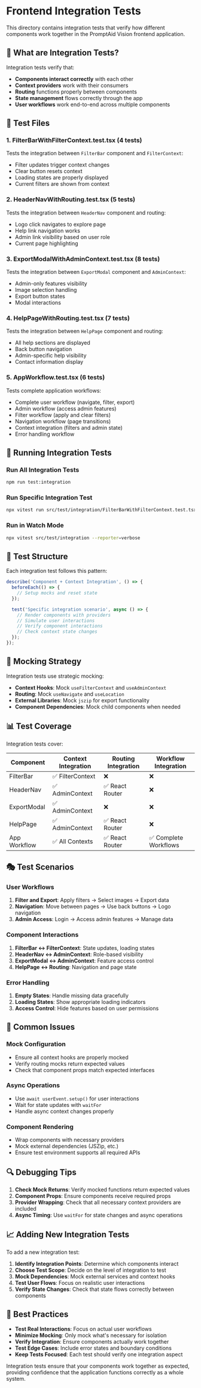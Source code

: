 # Frontend Integration Tests

This directory contains integration tests that verify how different components work together in the PromptAid Vision frontend application.

## 🎯 What are Integration Tests?

Integration tests verify that:
- **Components interact correctly** with each other
- **Context providers** work with their consumers
- **Routing** functions properly between components
- **State management** flows correctly through the app
- **User workflows** work end-to-end across multiple components

## 📁 Test Files

### 1. **FilterBarWithFilterContext.test.tsx** (4 tests)
Tests the integration between `FilterBar` component and `FilterContext`:
- Filter updates trigger context changes
- Clear button resets context
- Loading states are properly displayed
- Current filters are shown from context

### 2. **HeaderNavWithRouting.test.tsx** (5 tests)
Tests the integration between `HeaderNav` component and routing:
- Logo click navigates to explore page
- Help link navigation works
- Admin link visibility based on user role
- Current page highlighting

### 3. **ExportModalWithAdminContext.test.tsx** (8 tests)
Tests the integration between `ExportModal` component and `AdminContext`:
- Admin-only features visibility
- Image selection handling
- Export button states
- Modal interactions

### 4. **HelpPageWithRouting.test.tsx** (7 tests)
Tests the integration between `HelpPage` component and routing:
- All help sections are displayed
- Back button navigation
- Admin-specific help visibility
- Contact information display

### 5. **AppWorkflow.test.tsx** (6 tests)
Tests complete application workflows:
- Complete user workflow (navigate, filter, export)
- Admin workflow (access admin features)
- Filter workflow (apply and clear filters)
- Navigation workflow (page transitions)
- Context integration (filters and admin state)
- Error handling workflow

## 🚀 Running Integration Tests

### Run All Integration Tests
```bash
npm run test:integration
```

### Run Specific Integration Test
```bash
npx vitest run src/test/integration/FilterBarWithFilterContext.test.tsx
```

### Run in Watch Mode
```bash
npx vitest src/test/integration --reporter=verbose
```

## 🧪 Test Structure

Each integration test follows this pattern:

```typescript
describe('Component + Context Integration', () => {
  beforeEach(() => {
    // Setup mocks and reset state
  });

  test('Specific integration scenario', async () => {
    // Render components with providers
    // Simulate user interactions
    // Verify component interactions
    // Check context state changes
  });
});
```

## 🔧 Mocking Strategy

Integration tests use strategic mocking:

- **Context Hooks**: Mock `useFilterContext` and `useAdminContext`
- **Routing**: Mock `useNavigate` and `useLocation`
- **External Libraries**: Mock `jszip` for export functionality
- **Component Dependencies**: Mock child components when needed

## 📊 Test Coverage

Integration tests cover:

| Component | Context Integration | Routing Integration | Workflow Integration |
|-----------|-------------------|-------------------|-------------------|
| FilterBar | ✅ FilterContext | ❌ | ❌ |
| HeaderNav | ✅ AdminContext | ✅ React Router | ❌ |
| ExportModal | ✅ AdminContext | ❌ | ❌ |
| HelpPage | ✅ AdminContext | ✅ React Router | ❌ |
| App Workflow | ✅ All Contexts | ✅ React Router | ✅ Complete Workflows |

## 🎭 Test Scenarios

### User Workflows
1. **Filter and Export**: Apply filters → Select images → Export data
2. **Navigation**: Move between pages → Use back buttons → Logo navigation
3. **Admin Access**: Login → Access admin features → Manage data

### Component Interactions
1. **FilterBar ↔ FilterContext**: State updates, loading states
2. **HeaderNav ↔ AdminContext**: Role-based visibility
3. **ExportModal ↔ AdminContext**: Feature access control
4. **HelpPage ↔ Routing**: Navigation and page state

### Error Handling
1. **Empty States**: Handle missing data gracefully
2. **Loading States**: Show appropriate loading indicators
3. **Access Control**: Hide features based on user permissions

## 🚨 Common Issues

### Mock Configuration
- Ensure all context hooks are properly mocked
- Verify routing mocks return expected values
- Check that component props match expected interfaces

### Async Operations
- Use `await userEvent.setup()` for user interactions
- Wait for state updates with `waitFor`
- Handle async context changes properly

### Component Rendering
- Wrap components with necessary providers
- Mock external dependencies (JSZip, etc.)
- Ensure test environment supports all required APIs

## 🔍 Debugging Tips

1. **Check Mock Returns**: Verify mocked functions return expected values
2. **Component Props**: Ensure components receive required props
3. **Provider Wrapping**: Check that all necessary context providers are included
4. **Async Timing**: Use `waitFor` for state changes and async operations

## 📈 Adding New Integration Tests

To add a new integration test:

1. **Identify Integration Points**: Determine which components interact
2. **Choose Test Scope**: Decide on the level of integration to test
3. **Mock Dependencies**: Mock external services and context hooks
4. **Test User Flows**: Focus on realistic user interactions
5. **Verify State Changes**: Check that state flows correctly between components

## 🎯 Best Practices

- **Test Real Interactions**: Focus on actual user workflows
- **Minimize Mocking**: Only mock what's necessary for isolation
- **Verify Integration**: Ensure components actually work together
- **Test Edge Cases**: Include error states and boundary conditions
- **Keep Tests Focused**: Each test should verify one integration aspect

Integration tests ensure that your components work together as expected, providing confidence that the application functions correctly as a whole system.

